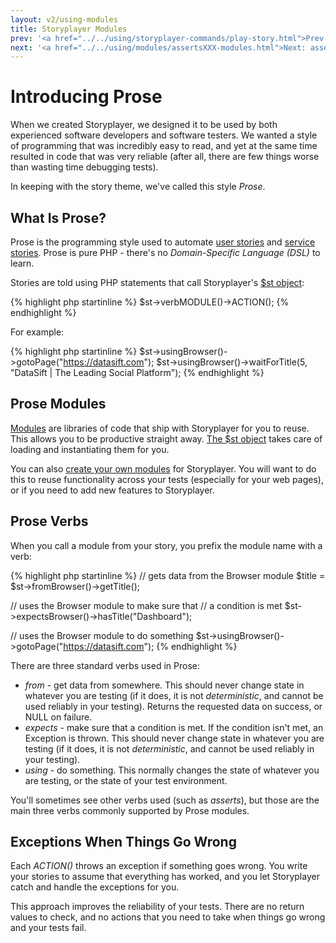 ```yaml
---
layout: v2/using-modules
title: Storyplayer Modules
prev: '<a href="../../using/storyplayer-commands/play-story.html">Prev: The play-story Command</a>'
next: '<a href="../../using/modules/assertsXXX-modules.html">Next: assertsXXX Actions</a>'
---
```


# Introducing Prose

When we created Storyplayer, we designed it to be used by both experienced software developers and software testers.  We wanted a style of programming that was incredibly easy to read, and yet at the same time resulted in code that was very reliable (after all, there are few things worse than wasting time debugging tests).

In keeping with the story theme, we've called this style _Prose_.

## What Is Prose?

Prose is the programming style used to automate [user stories](../stories/user-stories.html) and [service stories](../stories/service-stories.html).  Prose is pure PHP - there's no _Domain-Specific Language (DSL)_ to learn.

Stories are told using PHP statements that call Storyplayer's [$st object](the-st-object.html):

{% highlight php startinline %}
$st->verbMODULE()->ACTION();
{% endhighlight %}

For example:

{% highlight php startinline %}
$st->usingBrowser()->gotoPage("https://datasift.com");
$st->usingBrowser()->waitForTitle(5, "DataSift | The Leading Social Platform");
{% endhighlight %}

## Prose Modules

[Modules](../modules/index.html) are libraries of code that ship with Storyplayer for you to reuse.  This allows you to be productive straight away.  [The $st object](the-st-object.html) takes care of loading and instantiating them for you.

You can also [create your own modules](creating-modules.html) for Storyplayer.  You will want to do this to reuse functionality across your tests (especially for your web pages), or if you need to add new features to Storyplayer.

## Prose Verbs

When you call a module from your story, you prefix the module name with a verb:

{% highlight php startinline %}
// gets data from the Browser module
$title = $st->fromBrowser()->getTitle();

// uses the Browser module to make sure that
// a condition is met
$st->expectsBrowser()->hasTitle("Dashboard");

// uses the Browser module to do something
$st->usingBrowser()->gotoPage("https://datasift.com");
{% endhighlight %}

There are three standard verbs used in Prose:

* _from_ - get data from somewhere.  This should never change state in whatever you are testing (if it does, it is not _deterministic_, and cannot be used reliably in your testing).  Returns the requested data on success, or NULL on failure.
* _expects_ - make sure that a condition is met.  If the condition isn't met, an Exception is thrown.  This should never change state in whatever you are testing (if it does, it is not _deterministic_, and cannot be used reliably in your testing).
* _using_ - do something.  This normally changes the state of whatever you are testing, or the state of your test environment.

You'll sometimes see other verbs used (such as _asserts_), but those are the main three verbs commonly supported by Prose modules.

## Exceptions When Things Go Wrong

Each _ACTION()_ throws an exception if something goes wrong.  You write your stories to assume that everything has worked, and you let Storyplayer catch and handle the exceptions for you.

This approach improves the reliability of your tests.  There are no return values to check, and no actions that you need to take when things go wrong and your tests fail.

